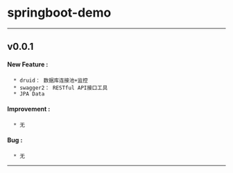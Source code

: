 # springboot-demo

---

## v0.0.1
 
#### New Feature :
      * druid： 数据库连接池+监控
      * swagger2： RESTful API接口工具
      * JPA Data
  
#### Improvement :
      * 无
      
#### Bug :
      * 无
---
 